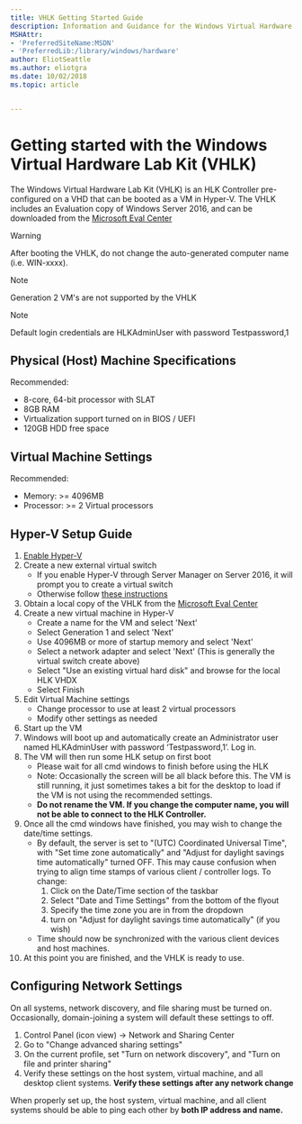```yaml
---
title: VHLK Getting Started Guide
description: Information and Guidance for the Windows Virtual Hardware Lab Kit (VHLK)
MSHAttr:
- 'PreferredSiteName:MSDN'
- 'PreferredLib:/library/windows/hardware'
author: EliotSeattle
ms.author: eliotgra
ms.date: 10/02/2018
ms.topic: article


---
```


# Getting started with the Windows Virtual Hardware Lab Kit (VHLK)

The Windows Virtual Hardware Lab Kit (VHLK) is an HLK Controller pre-configured on a VHD that can be booted as a VM in Hyper-V. The VHLK includes an Evaluation copy of Windows Server 2016, and can be downloaded from the [Microsoft Eval Center](https://www.microsoft.com/en-us/evalcenter/evaluate-virtual-hardware-lab-kit) 

>[!WARNING]
>After booting the VHLK, do not change the auto-generated computer name (i.e. WIN-xxxx).

>[!NOTE]
>Generation 2 VM's are not supported by the VHLK

>[!NOTE]
>Default login credentials are HLKAdminUser with password Testpassword,1

## Physical (Host) Machine Specifications
Recommended:

- 8-core, 64-bit processor with SLAT
- 8GB RAM
- Virtualization support turned on in BIOS / UEFI
- 120GB HDD free space

## Virtual Machine Settings
Recommended:

- Memory: >= 4096MB
- Processor: >= 2 Virtual processors

## Hyper-V Setup Guide
1. [Enable Hyper-V](https://docs.microsoft.com/en-us/virtualization/hyper-v-on-windows/quick-start/enable-hyper-v)
2. Create a new external virtual switch
    * If you enable Hyper-V through Server Manager on Server 2016, it will prompt you to create a virtual switch
    * Otherwise follow [these instructions](https://docs.microsoft.com/en-us/windows-server/virtualization/hyper-v/get-started/create-a-virtual-switch-for-hyper-v-virtual-machines)
3. Obtain a local copy of the VHLK from the [Microsoft Eval Center](https://www.microsoft.com/en-us/evalcenter/evaluate-virtual-hardware-lab-kit) 
4. Create a new virtual machine in Hyper-V
    * Create a name for the VM and select 'Next'
    * Select Generation 1 and select 'Next'
    * Use 4096MB or more of startup memory and select 'Next'
    * Select a network adapter and select 'Next' (This is generally the virtual switch create above)
    * Select "Use an existing virtual hard disk" and browse for the local HLK VHDX
    * Select Finish
5. Edit Virtual Machine settings
    * Change processor to use at least 2 virtual processors 
    * Modify other settings as needed
6. Start up the VM
7. Windows will boot up and automatically create an Administrator user named HLKAdminUser with password ‘Testpassword,1’. Log in.
8. The VM will then run some HLK setup on first boot
    * Please wait for all cmd windows to finish before using the HLK 
    * Note: Occasionally the screen will be all black before this. The VM is still running, it just sometimes takes a bit for the desktop to load if the VM is not using the recommended settings.
    * **Do not rename the VM. If you change the computer name, you will not be able to connect to the HLK Controller.**
9. Once all the cmd windows have finished, you may wish to change the date/time settings.
    * By default, the server is set to "(UTC) Coordinated Universal Time", with "Set time zone automatically" and "Adjust for daylight savings time automatically" turned OFF. This may cause confusion when trying to align time stamps of various client / controller logs. To change:
        1. Click on the Date/Time section of the taskbar
        2. Select "Date and Time Settings" from the bottom of the flyout
        3. Specify the time zone you are in from the dropdown
        4. turn on "Adjust for daylight savings time automatically" (if you wish)
    * Time should now be synchronized with the various client devices and host machines.
10. At this point you are finished, and the VHLK is ready to use.

## Configuring Network Settings
On all systems, network discovery, and file sharing must be turned on. Occasionally, domain-joining a system will default these settings to off.

1. Control Panel (icon view) -> Network and Sharing Center
2. Go to "Change advanced sharing settings"
3. On the current profile, set "Turn on network discovery", and "Turn on file and printer sharing"
4. Verify these settings on the host system, virtual machine, and all desktop client systems. **Verify these settings after any network change**

When properly set up, the host system, virtual machine, and all client systems should be able to ping each other by **both IP address and name.**
